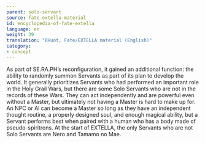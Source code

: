 ```yaml
---
parent: solo-servant
source: fate-extella-material
id: encyclopedia-of-fate-extella
language: en
weight: 39
translation: "RHuot, Fate/EXTELLA material (English)"
category:
- concept
---
```


As part of SE.RA.PH’s reconfiguration, it gained an additional function: the ability to randomly summon Servants as part of its plan to develop the world.
It generally prioritizes Servants who had performed an important role in the Holy Grail Wars, but there are some Solo Servants who are not in the records of these Wars.
They can act independently and are powerful even without a Master, but ultimately not having a Master is hard to make up for. An NPC or Al can become a Master so long as they have an independent thought routine, a properly designed soul, and enough magical ability, but a Servant performs best when paired with a human who has a body made of pseudo-spiritrons.
At the start of EXTELLA, the only Servants who are not Solo Servants are Nero and Tamamo no Mae.
